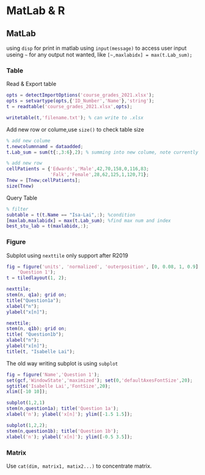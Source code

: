 # MatLab & R

## MatLab

using `disp` for print in matlab
using `input(message)` to access user input
useing `~` for any output not wanted, like `[~,maxlabidx] = max(t.Lab_sum); `

### Table
Read & Export table
```matlab
opts = detectImportOptions('course_grades_2021.xlsx');
opts = setvartype(opts,{'ID_Number','Name'},'string');
t = readtable('course_grades_2021.xlsx',opts);

writetable(t,'filename.txt'); % can write to .xlsx
```
Add new row or colume,use `size()` to check table size
```matlab
% add new colume
t.newcolumnnamd = dataadded;
t.Lab_sum = sum(t{:,3:6},2); % summing into new colume, note currently dont know why use 2 here. 2 is the dimention

% add new row
cellPatients = {'Edwards','Male',42,70,158,0,116,83;
                'Falk','Female',28,62,125,1,120,71};
Tnew = [Tnew;cellPatients];
size(Tnew)
```

Query Table
```matlab
% filter
subtable = t(t.Name == "Isa-Lai",:); %condition
[maxlab,maxlabidx] = max(t.Lab_sum); %find max num and index
best_stu_lab = t(maxlabidx,:);
```

### Figure
Subplot using `nexttile` only support after R2019
```matlab
fig = figure('units', 'normalized', 'outerposition', [0, 0.08, 1, 0.9], 'Name',...
    'Question 1');
t = tiledlayout(1, 2);

nexttile; 
stem(n, q1a); grid on;
title("Question1a"); 
xlabel("n"); 
ylabel("x[n]");

nexttile;
stem(n, q1b); grid on;
title( "Question1b"); 
xlabel("n"); 
ylabel("x[n]");
title(t, "Isabelle Lai");
```
The old way writing subplot is using `subplot`
```matlab
fig = figure('Name','Question 1');
set(gcf,'WindowState','maximized'); set(0,'defaultAxesFontSize',20);
sgtitle('Isabelle Lai','FontSize',20);
xlim([-10 10]);

subplot(1,2,1)
stem(n,question1a); title('Question 1a'); 
xlabel('n'); ylabel('x[n]'); ylim([-1.5 1.5]);

subplot(1,2,2);
stem(n,question1b); title('Question 1b');
xlabel('n'); ylabel('x[n]'); ylim([-0.5 3.5]);
```

### Matrix
Use `cat(dim, matrix1, matix2...)` to concentrate matrix.

